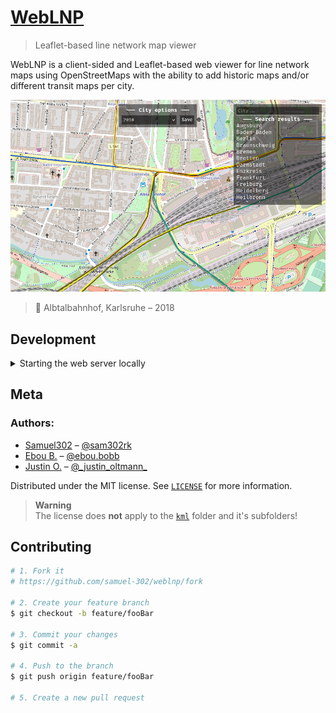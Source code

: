 <!-- <img align="left" src="meta/icon.png" width="160" alt="WebLNP's icon"> -->

# [WebLNP](https://weblnp.gamingcraft.de/)
> Leaflet-based line network map viewer 

WebLNP is a client-sided and Leaflet-based web viewer for line network maps using OpenStreetMaps
with the ability to add historic maps and/or different transit maps per city.

[![](meta/header.png)](https://weblnp.gamingcraft.de/)
> 📍 Albtalbahnhof, Karlsruhe – 2018

## Development
<details>
<summary>Starting the web server locally</summary>

```sh
# Using the bash script
$ bash serve
```

```sh
# Running directly
$ python -m "http.server"
```
</details>

## Meta

### Authors:
- [Samuel302](https://www.github.com/samuel-302) – [@sam302rk](https://instagram.com/sam302rk)
- [Ebou B.](https://www.instagram.com/ebou.bobb/) – [@ebou.bobb](https://www.instagram.com/ebou.bobb/)
- [Justin O.](https://www.instagram.com/_justin_oltmann_/) – [@\_justin\_oltmann\_](https://www.instagram.com/_justin_oltmann_/)

Distributed under the MIT license. See [``LICENSE``](https://github.com/samuel-302/weblnp/blob/main/LICENSE) for more information.

> **Warning**<br/>
> The license does **not** apply to the [`kml`](https://github.com/samuel-302/weblnp/tree/main/kml) folder and it's subfolders!

## Contributing

```sh
# 1. Fork it
# https://github.com/samuel-302/weblnp/fork

# 2. Create your feature branch
$ git checkout -b feature/fooBar

# 3. Commit your changes
$ git commit -a

# 4. Push to the branch
$ git push origin feature/fooBar

# 5. Create a new pull request
```